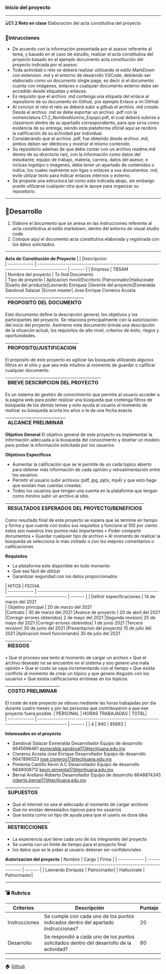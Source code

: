 ### **Inicio del proyecto**
---

:hourglass:**C1.2 Reto en clase**
Elaboracion del acta constitutiva del proyecto

### :book:**Intrucciones**
- De acuerdo con la información presentada por el asesor referente al tema, y basado en el caso de estudio, realizar el acta constitutiva del proyecto basado en el ejemplo documento acta constitución del proyecto indicada por el asesor.
- Toda actividad o reto se deberá realizar utilizando el estilo MarkDown con extension .md y el entorno de desarrollo VSCode, debiendo ser elaborado como un documento single page, es decir si el documento cuanta con imágenes, enlaces o cualquier documento externo debe ser accedido desde etiquetas y enlaces.
- Es requisito que el archivo .md contenga una etiqueta del enlace al repositorio de su documento en Github, por ejemplo Enlace a mi GitHub
- Al concluir el reto el reto se deberá subir a github el archivo .md creado.
Desde el archivo .md se debe exportar un archivo .pdf con la nomenclatura
C1.2_NombreAlumno_Equipo.pdf, el cual deberá subirse a classroom dentro de su apartado
correspondiente, para que sirva como evidencia de su entrega; siendo esta plataforma oficial aquí se recibirá la calificación de su actividad por individual.
- Considerando que el archivo .pdf, fue obtenido desde archivo .md, ambos deben ser idénticos y mostrar el mismo contenido.
- Su repositorio ademas de que debe contar con un archivo readme.md dentro de su directorio raíz, con la información como datos del estudiante, equipo de trabajo, materia, carrera, datos del asesor, e incluso logotipo o imágenes, debe tener un apartado de contenidos o indice, los cuales realmente son ligas o enlaces a sus documentos .md, evite utilizar texto para indicar enlaces internos o externo.
- Se propone una estructura tal como esta indicada abajo, sin embargo puede utilizarse cualquier otra que le apoye para organizar su repositorio.
---
## :pencil:**Desarrollo**

1. Elabore el documento que se anexa en las instrucciones referente al acta constitutiva al estilo markdown, dentro del entorno de visual studio code.
2. Coloque aquí el documento acta constitutiva elaborada y registrada con los datos solicitados.
---
**Acta de Constitución de Proyecto**
|   | Descripcion                                                                                 
| ------------- | -------------------------------------------------------------------------------------------- | ------- |
| Empresa    | TBSAM  
| Nombre del proyecto | To find Documents       
| Tipo de proyecto   | Aplicacion movil/Escritorio
|Patrocinador|Hallucinate
|Dueño del producto|Leonardo Enriquez
|Gerente del proyecto|Esmeralda Sandoval Salazar
|Scrum master| Jose Enrique Cisneros Acosta  

| PROPOSITO DEL DOCUMENTO |
| ------------- | 
Este documento define la descripción general, los objetivos y los participantes del proyecto. Se
relaciona principalmente con la autorización del inicio del proyecto.
Asimismo este documento brinda una descripción de la situación actual, los requisitos de alto nivel,
criterios de éxito, riegos y oportunidades.

| PROPOSITO/JUSTIFICACION |
| ------------- | 
El propósito de este proyecto es agilizar las búsqueda utilizando algunos filtros en el sitio y que sea más intuitivo al momento de guardar o calificar cualquier documento.

| BREVE DESCRIPCION DEL PROYECTO |
| ------------- | 
Es un sistema de gestión de conocimiento que permite al usuario acceder a la página web para poder realizar una búsqueda que contenga filtros de búsqueda de los demás temas y esto ayuda al usuario al momento de realizar su búsqueda acorta los años o te da una fecha exacta.

| ALCANCE PRELIMINAR |
| ------------- |
**Objetivo General**
El objetivo general de este proyecto es implementar la información adecuada a la busqueda del conocimiento y diseñar un modelo para probar la información solicitada por los usuarios.

**Objetivos Especificos**

- Aumentar la calificación que se le permite de un cada topico abierto para obtener más información de cada opinión y retroalimentación entre los usuarios.
- Permitir el usuario subir archivos (pdf, jpg, pptx, mp4) y que esto haga que existan mas cuentas creadas.
- Todos los usuarios que tengan una cuenta en la plataforma que tengan como minimo subir un archivo al sitio.

| RESULTADOS ESPERADOS DEL PROYECTO/BENEFICIOS |
| ------------- | 
Como resultado final de este proyecto se espera que se termine en tiempo y forma y que cuente con todos sus requisitos y funcione al 100 por ciento estos son nuestros tres puntos más importantes 
•	Poder compartir documentos
•	Guardar cualquier tipo de archivo
•	Al momento de realizar la búsqueda se selecciona lo más visitado o con los mejores comentarios o calificaciones

**Requisitos**

- La plataforma este disponible en todo momento
- Que sea fácil de utilizar 
- Garantizar seguridad con los datos proporcionados


| HITOS    | FECHA                                                                                 
| ------------- | -------------------------------------------------------------------------------------------- | ------- |
| Definir especificaciones  | 14 de marzo del 2021            
| Objetivo principal  |  20 de marzo del 2021   
|Contrato |   30 de marzo del 2021 
|Avance de proyecto | 20 de abril del 2021 
|Corregir errores obtenidos| 2 de mayo del 2021
|Segunda revision| 25 de mayo del 2021
|Corregir errores obtenidos| 1 de junio 2021
|Tercera revision| 30 de junio del 2021
|Presentacion del proyecto| 15 de julio del 2021
|Aplicacion movil funcionando| 30 de julio del 2021

| RIESGOS |
| ------------- | 
•	Que el proceso sea lento al momento de cargar un archivo
•	Que el archivo deseado no se encuentre en el sistema y eso genere una mala opinión
•	Que el costo se vaya incrementando con el tiempo
•	Que exista conflicto al momento de crear un tópico y que genere disgusto con los usuarios
•	Que exista calificaciones erróneas en los tópicos 

| COSTO PRELIMINAR |
| ------------- | 
El coste de este proyecto se obtuvo mediante las horas trabajadas por dia durante cuatro meses y por las personas que contribuyeron a que ese proyecto fuera posible.
| PERSONAL   | HORAS TRABAJADAS   | TOTAL|                                                                             
| ------------- | -------------------------------------------------------------------------------------------- | ------- |
| 4  | 940 |   85663 |  

**Interesados en el proyecto**

- Sandoval Salazar Esmeralda Desarrollador  Equipo de desarrollo 6645696461 esmeralda.sandoval17@tectijuana.edu.mx
- Cisneros Acosta Jose Enrique Desarrollador Equipo de desarrollo 6647896523  jose.cisneros17@tectijuana.edu.mx
- Pimienta Castillo Kevin A.C Desarrollador  Equipo de desarrollo 6649008712   kevin.pimienta17@tectijuana.edu.mx
- Bernal Arellano Roberto Desarrollador  Equipo de desarrollo 6648874345  roberto.bernal17@tectijuana.edu.mx


| SUPUESTOS |
| ------------- |
- Que el internet no sea el adecuado al momento de cargar archivos
- Que no existan demasiados topicos para los usuarios
- Que exista como un tipo de ayuda para que el usario se duna idea


| RESTRICCIONES |
| ------------- |
- La experiencia que tiene cada uno de los integrantes del proyecto
- Se cuenta con un limite de tiempo para el proyecto final 
- los datos que se le pidan al usuario deberan ser confidenciales

**Autorizacion del proyecto**
| Nombre     | Cargo                                                                                  | Firma |
| ------------- | -------------------------------------------------------------------------------------------- | ------- |
| Leonardo Enriquez | Patrocinador|
| Hallucinate  | Patrocinador|















---


### :bomb: Rubrica

| Criterios     | Descripción                                                                                  | Puntaje |
| ------------- | -------------------------------------------------------------------------------------------- | ------- |
| Instrucciones | Se cumple con cada uno de los puntos indicados dentro del apartado Instrucciones?            | 20 |
| Desarrollo    | Se respondió a cada uno de los puntos solicitados dentro del desarrollo de la actividad?     | 80      |

---
:house: [Github](https://github.com/esmeralda0sandoval/analisis_avanzado2021/tree/main/Blog "PDF")
